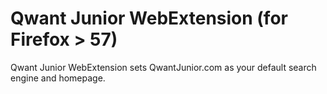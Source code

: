 Qwant Junior WebExtension (for Firefox > 57)
================

Qwant Junior WebExtension sets QwantJunior.com as your default search engine and homepage.
